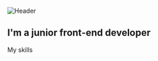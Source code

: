 ![Header](https://github.com/RoRomario360/RoRomario360/blob/main/assets/cover.jpg)

## I'm a junior front-end developer

My skills

